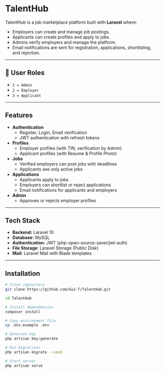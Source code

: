 # TalentHub 

TalentHub is a job marketplace platform built with **Laravel** where:
- Employers can create and manage job postings.
- Applicants can create profiles and apply to jobs.
- Admins verify employers and manage the platform.
- Email notifications are sent for registration, applications, shortlisting, and rejection.

---
## 👥 User Roles
- `1 = Admin`
- `2 = Employer`
- `3 = Applicant`

---

##  Features
- **Authentication**
  - Register, Login, Email verification
  - JWT authentication with refresh tokens
- **Profiles**
  - Employer profiles (with TIN, verification by Admin)
  - Applicant profiles (with Resume & Profile Photo)
- **Jobs**
  - Verified employers can post jobs with deadlines
  - Applicants see only active jobs
- **Applications**
  - Applicants apply to jobs
  - Employers can shortlist or reject applications
  - Email notifications for applicants and employers
- **Admin**
  - Approves or rejects employer profiles

---

##  Tech Stack
- **Backend:** Laravel 10
- **Database:** MySQL
- **Authentication:** JWT (php-open-source-saver/jwt-auth)
- **File Storage**: Laravel Storage (Public Disk)
- **Mail:** Laravel Mail with Blade templates

---

##  Installation
```bash
# Clone repository
git clone https://github.com/Gu2-T/TalentHub.git

cd TalentHub

# Install dependencies
composer install

# Copy environment file
cp .env.example .env

# Generate key
php artisan key:generate

# Run migrations
php artisan migrate --seed

# Start server
php artisan serve

